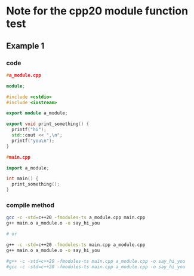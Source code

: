 # Note for the cpp20 module function test

## Example 1
### code
```cpp
#a_module.cpp

module;

#include <cstdio>
#include <iostream>

export module a_module;

export void print_something() {
  printf("hi");
  std::cout << ",\n";
  printf("you\n");
}
```

```cpp
#main.cpp

import a_module;

int main() {
  print_something();
}
```

### compile method
```bash
gcc -c -std=c++20 -fmodules-ts a_module.cpp main.cpp
g++ main.o a_module.o -o say_hi_you

# or

g++ -c -std=c++20 -fmodules-ts main.cpp a_module.cpp
g++ main.o a_module.o -o say_hi_you

#g++ -c -std=c++20 -fmodules-ts main.cpp a_module.cpp -o say_hi_you
#gcc -c -std=c++20 -fmodules-ts main.cpp a_module.cpp -o say_hi_you
```

